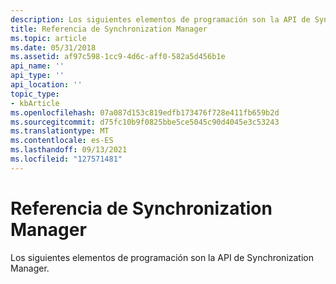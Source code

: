 ```yaml
---
description: Los siguientes elementos de programación son la API de Synchronization Manager.
title: Referencia de Synchronization Manager
ms.topic: article
ms.date: 05/31/2018
ms.assetid: af97c598-1cc9-4d6c-aff0-582a5d456b1e
api_name: ''
api_type: ''
api_location: ''
topic_type:
- kbArticle
ms.openlocfilehash: 07a087d153c819edfb173476f728e411fb659b2d
ms.sourcegitcommit: d75fc10b9f0825bbe5ce5045c90d4045e3c53243
ms.translationtype: MT
ms.contentlocale: es-ES
ms.lasthandoff: 09/13/2021
ms.locfileid: "127571481"
---
```

# <a name="synchronization-manager-reference"></a>Referencia de Synchronization Manager

Los siguientes elementos de programación son la API de Synchronization Manager.

 

 



